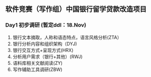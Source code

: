 ## 软件竞赛（写作组）中国银行留学贷款改造项目
### Day1 初步调研 (暂定ddl：18.Nov)
1. 银行文本摘取，人称和语态特点，语言风格分析(ZTA）
2. 银行分析内容和组织架构（DYJ)
3. 银行交互方式+呈现方式(HRX)
4. 分析用户需求（银行+其他）(RWJ)
5. 语料库相关文献阅读(ZY)
6. 写作辅助工具调研(ZBW)

